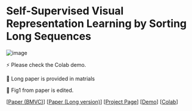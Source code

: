  
# Self-Supervised Visual Representation Learning by Sorting Long Sequences

 
![image](https://github.com/LongOPN/LongOPN/blob/main/LOPN1.JPG)
 
⚡ Please check the Colab demo.

🤔 Long paper is provided in matrials

🔭 Fig1 from paper is edited. 

[[Paper (BMVC)](  )]
[[Paper (Long version)](  )]
[[Project Page]( )]
[[Demo](https://github.com/LongOPN/LongOPN/blob/main/AnonyModel.m4v)]
[[Colab](https://colab.research.google.com/drive/1HHDD_xp1NpododLkbIfXxWsT3AOYgb4n?usp=sharing)]
